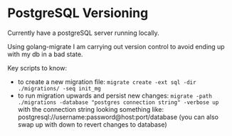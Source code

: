 # PostgreSQL Versioning

Currently have a postgreSQL server running locally.

Using golang-migrate I am carrying out version control to avoid ending up with my db in a bad state.

Key scripts to know:

- to create a new migration file: `migrate create -ext sql -dir ./migrations/ -seq init_mg`
- to run migration upwards and persist new changes: `migrate -path ./migrations -database "postgres connection string" -verbose up` with the connection string looking something like:
  postgresql://username:password@host:port/database
  (you can also swap up with down to revert changes to database)
